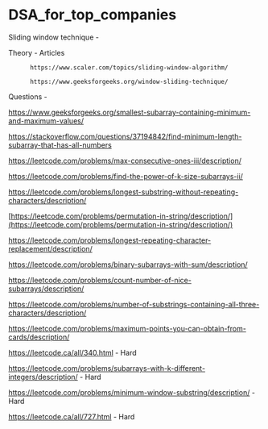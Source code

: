 # DSA_for_top_companies


Sliding window technique - 

Theory - Articles

          https://www.scaler.com/topics/sliding-window-algorithm/

          https://www.geeksforgeeks.org/window-sliding-technique/

Questions - 

https://www.geeksforgeeks.org/smallest-subarray-containing-minimum-and-maximum-values/

https://stackoverflow.com/questions/37194842/find-minimum-length-subarray-that-has-all-numbers

https://leetcode.com/problems/max-consecutive-ones-iii/description/

https://leetcode.com/problems/find-the-power-of-k-size-subarrays-ii/

https://leetcode.com/problems/longest-substring-without-repeating-characters/description/

[https://leetcode.com/problems/permutation-in-string/description/](https://leetcode.com/problems/permutation-in-string/description/)

https://leetcode.com/problems/longest-repeating-character-replacement/description/

https://leetcode.com/problems/binary-subarrays-with-sum/description/

https://leetcode.com/problems/count-number-of-nice-subarrays/description/

https://leetcode.com/problems/number-of-substrings-containing-all-three-characters/description/

https://leetcode.com/problems/maximum-points-you-can-obtain-from-cards/description/

https://leetcode.ca/all/340.html - Hard

https://leetcode.com/problems/subarrays-with-k-different-integers/description/ - Hard

https://leetcode.com/problems/minimum-window-substring/description/ - Hard

https://leetcode.ca/all/727.html - Hard
